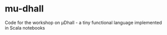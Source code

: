 # mu-dhall
Code for the workshop on µDhall - a tiny functional language implemented in Scala notebooks
